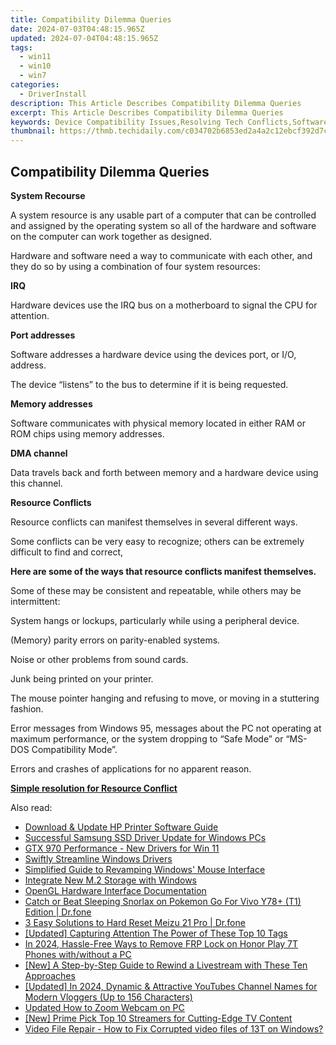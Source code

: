 ```yaml
---
title: Compatibility Dilemma Queries
date: 2024-07-03T04:48:15.965Z
updated: 2024-07-04T04:48:15.965Z
tags:
  - win11
  - win10
  - win7
categories:
  - DriverInstall
description: This Article Describes Compatibility Dilemma Queries
excerpt: This Article Describes Compatibility Dilemma Queries
keywords: Device Compatibility Issues,Resolving Tech Conflicts,Software Compatibility Guidelines,Tech Product Integration Tips,Compatibility Assessment Tools,Best Practices for Device Compatibility,Compatibility Troubleshooting Steps
thumbnail: https://thmb.techidaily.com/c034702b6853ed2a4a2c12ebcf392d7c9cb1e9d881720223713ec11ba7474c3a.jpg
---
```


## Compatibility Dilemma Queries

**System Recourse**

 A system resource is any usable part of a computer that can be controlled and assigned by the operating system so all of the hardware and software on the computer can work together as designed.

 Hardware and software need a way to communicate with each other, and they do so by using a combination of four system resources:

**IRQ**

 Hardware devices use the IRQ bus on a motherboard to signal the CPU for attention.

**Port addresses**

 Software addresses a hardware device using the devices port, or I/O, address.

 The device “listens” to the bus to determine if it is being requested.

**Memory addresses**

 Software communicates with physical memory located in either RAM or ROM chips using memory addresses.

**DMA channel**

 Data travels back and forth between memory and a hardware device using this channel.

**Resource Conflicts**

Resource conflicts can manifest themselves in several different ways.

 Some conflicts can be very easy to recognize; others can be extremely difficult to find and correct,

 **Here are some of the ways that resource conflicts manifest themselves.**

 Some of these may be consistent and repeatable, while others may be intermittent:

System hangs or lockups, particularly while using a peripheral device.

(Memory) parity errors on parity-enabled systems.

Noise or other problems from sound cards.

Junk being printed on your printer.

 The mouse pointer hanging and refusing to move, or moving in a stuttering fashion.

 Error messages from Windows 95, messages about the PC not operating at maximum performance, or the system dropping to “Safe Mode” or “MS-DOS Compatibility Mode”.

Errors and crashes of applications for no apparent reason.

[**Simple resolution for Resource Conflict**](https://tools.techidaily.com/drivereasy/download/)

<ins class="adsbygoogle"
     style="display:block"
     data-ad-format="autorelaxed"
     data-ad-client="ca-pub-7571918770474297"
     data-ad-slot="1223367746"></ins>



<ins class="adsbygoogle"
     style="display:block"
     data-ad-client="ca-pub-7571918770474297"
     data-ad-slot="8358498916"
     data-ad-format="auto"
     data-full-width-responsive="true"></ins>

<span class="atpl-alsoreadstyle">Also read:</span>
<div><ul>
<li><a href="https://driver-install.techidaily.com/download-and-update-hp-printer-software-guide/"><u>Download & Update HP Printer Software Guide</u></a></li>
<li><a href="https://driver-install.techidaily.com/successful-samsung-ssd-driver-update-for-windows-pcs/"><u>Successful Samsung SSD Driver Update for Windows PCs</u></a></li>
<li><a href="https://driver-install.techidaily.com/gtx-970-performance-new-drivers-for-win-11/"><u>GTX 970 Performance - New Drivers for Win 11</u></a></li>
<li><a href="https://driver-install.techidaily.com/swiftly-streamline-windows-drivers/"><u>Swiftly Streamline Windows Drivers</u></a></li>
<li><a href="https://driver-install.techidaily.com/simplified-guide-to-revamping-windows-mouse-interface/"><u>Simplified Guide to Revamping Windows' Mouse Interface</u></a></li>
<li><a href="https://driver-install.techidaily.com/integrate-new-m2-storage-with-windows/"><u>Integrate New M.2 Storage with Windows</u></a></li>
<li><a href="https://driver-install.techidaily.com/opengl-hardware-interface-documentation/"><u>OpenGL Hardware Interface Documentation</u></a></li>
<li><a href="https://change-location.techidaily.com/catch-or-beat-sleeping-snorlax-on-pokemon-go-for-vivo-y78plus-t1-edition-drfone-by-drfone-virtual-android/"><u>Catch or Beat Sleeping Snorlax on Pokemon Go For Vivo Y78+ (T1) Edition | Dr.fone</u></a></li>
<li><a href="https://phone-solutions.techidaily.com/3-easy-solutions-to-hard-reset-meizu-21-pro-drfone-by-drfone-reset-android-reset-android/"><u>3 Easy Solutions to Hard Reset Meizu 21 Pro | Dr.fone</u></a></li>
<li><a href="https://instagram-video-recordings.techidaily.com/updated-capturing-attention-the-power-of-these-top-10-tags/"><u>[Updated] Capturing Attention  The Power of These Top 10 Tags</u></a></li>
<li><a href="https://bypass-frp.techidaily.com/in-2024-hassle-free-ways-to-remove-frp-lock-on-honor-play-7t-phones-withwithout-a-pc-by-drfone-android/"><u>In 2024, Hassle-Free Ways to Remove FRP Lock on Honor Play 7T Phones with/without a PC</u></a></li>
<li><a href="https://extra-tips.techidaily.com/new-a-step-by-step-guide-to-rewind-a-livestream-with-these-ten-approaches/"><u>[New] A Step-by-Step Guide to Rewind a Livestream with These Ten Approaches</u></a></li>
<li><a href="https://facebook-video-share.techidaily.com/updated-in-2024-dynamic-and-attractive-youtubes-channel-names-for-modern-vloggers-up-to-156-characters/"><u>[Updated] In 2024, Dynamic & Attractive YouTubes Channel Names for Modern Vloggers (Up to 156 Characters)</u></a></li>
<li><a href="https://ai-editing-video.techidaily.com/updated-how-to-zoom-webcam-on-pc/"><u>Updated How to Zoom Webcam on PC</u></a></li>
<li><a href="https://extra-guidance.techidaily.com/new-prime-pick-top-10-streamers-for-cutting-edge-tv-content/"><u>[New] Prime Pick  Top 10 Streamers for Cutting-Edge TV Content</u></a></li>
<li><a href="https://techidaily.com/video-file-repair-how-to-fix-corrupted-video-files-of-13t-on-windows-by-stellar-video-repair-mobile-video-repair/"><u>Video File Repair - How to Fix Corrupted video files of 13T on Windows?</u></a></li>
</ul></div>
